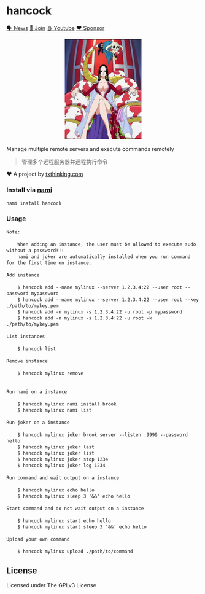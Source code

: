 # hancock

[🗣 News](https://t.me/txthinking_news)
[💬 Join](https://join.txthinking.com)
[🩸 Youtube](https://www.youtube.com/txthinking) 
[❤️ Sponsor](https://github.com/sponsors/txthinking)

<p align="center"><img src="hancock.jpeg" width="200"></p>

Manage multiple remote servers and execute commands remotely
> 管理多个远程服务器并远程执行命令

❤️ A project by [txthinking.com](https://www.txthinking.com)

### Install via [nami](https://github.com/txthinking/nami)

```
nami install hancock
```

### Usage

```
Note:

    When adding an instance, the user must be allowed to execute sudo without a password!!!
    nami and joker are automatically installed when you run command for the first time on instance.

Add instance

    $ hancock add --name mylinux --server 1.2.3.4:22 --user root --password mypassword
    $ hancock add --name mylinux --server 1.2.3.4:22 --user root --key ./path/to/mykey.pem
    $ hancock add -n mylinux -s 1.2.3.4:22 -u root -p mypassword
    $ hancock add -n mylinux -s 1.2.3.4:22 -u root -k ./path/to/mykey.pem

List instances

    $ hancock list

Remove instance

    $ hancock mylinux remove


Run nami on a instance

    $ hancock mylinux nami install brook
    $ hancock mylinux nami list

Run joker on a instance

    $ hancock mylinux joker brook server --listen :9999 --password hello
    $ hancock mylinux joker last
    $ hancock mylinux joker list
    $ hancock mylinux joker stop 1234
    $ hancock mylinux joker log 1234

Run command and wait output on a instance

    $ hancock mylinux echo hello
    $ hancock mylinux sleep 3 '&&' echo hello

Start command and do not wait output on a instance

    $ hancock mylinux start echo hello
    $ hancock mylinux start sleep 3 '&&' echo hello

Upload your own command

    $ hancock mylinux upload ./path/to/command
```

## License

Licensed under The GPLv3 License
